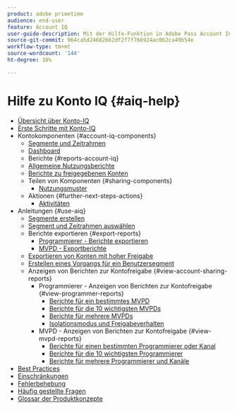 ```yaml
---
product: adobe primetime
audience: end-user
feature: Account IQ
user-guide-description: Mit der Hilfe-Funktion in Adobe Pass Account IQ erhalten Sie Informationen zu den Komponenten von Account IQ und haben Zugriff auf Benutzertouren, die die Verwendung der verschiedenen Komponenten erklären.
source-git-commit: 964ca5d24682662df2f7f766924ac062ca49b54e
workflow-type: tm+mt
source-wordcount: '144'
ht-degree: 16%

---
```


# Hilfe zu Konto IQ {#aiq-help}

+ [Übersicht über Konto-IQ](/help/accountiq/home.md)
+ [Erste Schritte mit Konto-IQ](/help/accountiq/get-started.md)
+ Kontokomponenten {#account-iq-components}
   + [Segmente und Zeitrahmen](/help/accountiq/segments-timeframe.md)
   + [Dashboard](/help/accountiq/dashboard.md)
   + Berichte {#reports-account-iq}
   + [Allgemeine Nutzungsberichte](/help/accountiq/general-usage-reports.md)
   + [Berichte zu freigegebenen Konten](/help/accountiq/shared-acc-reports.md)
   + Teilen von Komponenten {#sharing-components}
      + [Nutzungsmuster](/help/accountiq/usage-patterns.md)
   + Aktionen {#further-next-steps-actions}
      + [Aktivitäten](/help/accountiq/operations.md)
+ Anleitungen {#use-aiq}
   + [Segmente erstellen](/help/accountiq/build-segment.md)
   + [Segment und Zeitrahmen auswählen](/help/accountiq/howto-select-segment-timeframe.md)
   + Berichte exportieren {#export-reports}
      + [Programmierer - Berichte exportieren](/help/accountiq/export-segment-metrics-progr.md)
      + [MVPD - Exportberichte](/help/accountiq/export-segment-metrics-mvpd.md)
   + [Exportieren von Konten mit hoher Freigabe](/help/accountiq/export-acc-information.md)
   + [Erstellen eines Vorgangs für ein Benutzersegment](/help/accountiq/operation-affecting-user-segment.md)
   + Anzeigen von Berichten zur Kontofreigabe {#view-account-sharing-reports}
      + Programmierer - Anzeigen von Berichten zur Kontofreigabe {#view-programmer-reports}
         + [Berichte für ein bestimmtes MVPD](/help/accountiq/reports-for-specific-mvpds.md)
         + [Berichte für die 10 wichtigsten MVPDs](/help/accountiq/top-10-mvpd-reports.md)
         + [Berichte für mehrere MVPDs](viewrep-multiple-mvpd.md)
         + [Isolationsmodus und Freigabeverhalten](/help/accountiq/isolation-mode.md)
      + MVPD - Anzeigen von Berichten zur Kontofreigabe {#view-mvpd-reports}
         + [Berichte für einen bestimmten Programmierer oder Kanal](/help/accountiq/reports-for-specific-programmers.md)
         + [Berichte für die 10 wichtigsten Programmierer](/help/accountiq/top-10-programmer-reports.md)
         + [Berichte für mehrere Programmierer und Kanäle](viewrep-multiple-programmer.md)
+ [Best Practices](/help/accountiq/best-practices.md)
+ [Einschränkungen](/help/accountiq/limitations.md)
+ [Fehlerbehebung](/help/accountiq/troubleshoot.md)
+ [Häufig gestellte Fragen](/help/accountiq/faq.md)
+ [Glossar der Produktkonzepte](/help/accountiq/product-concepts.md)